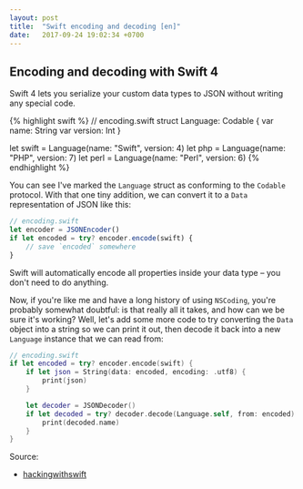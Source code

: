 ```yaml
---
layout: post
title:  "Swift encoding and decoding [en]"
date:   2017-09-24 19:02:34 +0700
---
```



## Encoding and decoding with Swift 4

Swift 4 lets you serialize your custom data types to JSON without writing any special code.

{% highlight swift %}
// encoding.swift
struct Language: Codable {
    var name: String
    var version: Int
}

let swift = Language(name: "Swift", version: 4)
let php = Language(name: "PHP", version: 7)
let perl = Language(name: "Perl", version: 6)
{% endhighlight %}

You can see I've marked the `Language` struct as conforming to the `Codable` protocol. With that one tiny addition, we can convert it to a `Data` representation of JSON like this:

```javascript
// encoding.swift
let encoder = JSONEncoder()
if let encoded = try? encoder.encode(swift) {
    // save `encoded` somewhere
}
```

Swift will automatically encode all properties inside your data type – you don't need to do anything.

Now, if you're like me and have a long history of using `NSCoding`, you're probably somewhat doubtful: is that really all it takes, and how can we be sure it's working? Well, let's add some more code to try converting the `Data` object into a string so we can print it out, then decode it back into a new `Language` instance that we can read from:

```swift
// encoding.swift
if let encoded = try? encoder.encode(swift) {
    if let json = String(data: encoded, encoding: .utf8) {
        print(json)
    }

    let decoder = JSONDecoder()
    if let decoded = try? decoder.decode(Language.self, from: encoded) {
        print(decoded.name)
    }
}

```

Source:
- [hackingwithswift][hackingwithswift]

[hackingwithswift]: https://www.hackingwithswift.com/swift4
